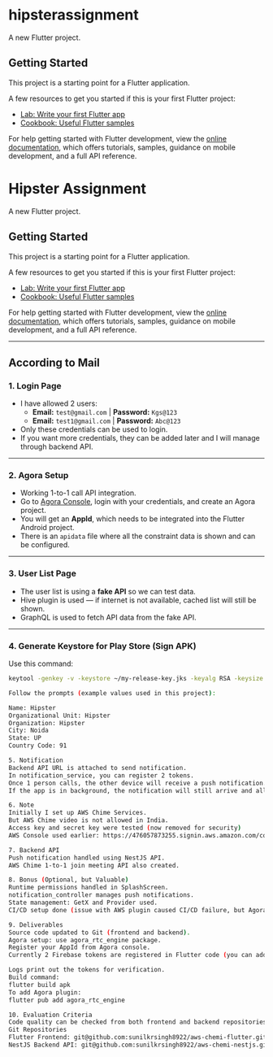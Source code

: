 # hipsterassignment

A new Flutter project.

## Getting Started

This project is a starting point for a Flutter application.

A few resources to get you started if this is your first Flutter project:

- [Lab: Write your first Flutter app](https://docs.flutter.dev/get-started/codelab)
- [Cookbook: Useful Flutter samples](https://docs.flutter.dev/cookbook)

For help getting started with Flutter development, view the
[online documentation](https://docs.flutter.dev/), which offers tutorials,
samples, guidance on mobile development, and a full API reference.

# Hipster Assignment

A new Flutter project.

## Getting Started

This project is a starting point for a Flutter application.

A few resources to get you started if this is your first Flutter project:

- [Lab: Write your first Flutter app](https://docs.flutter.dev/get-started/codelab)
- [Cookbook: Useful Flutter samples](https://docs.flutter.dev/cookbook)

For help getting started with Flutter development, view the
[online documentation](https://docs.flutter.dev/), which offers tutorials,
samples, guidance on mobile development, and a full API reference.

---

## According to Mail

### 1. Login Page
- I have allowed 2 users:
  - **Email:** `test@gmail.com` | **Password:** `Kgs@123`
  - **Email:** `test1@gmail.com` | **Password:** `Abc@123`
- Only these credentials can be used to login.
- If you want more credentials, they can be added later and I will manage through backend API.

---

### 2. Agora Setup
- Working 1-to-1 call API integration.
- Go to [Agora Console](https://console.agora.io/project-management), login with your credentials, and create an Agora project.
- You will get an **AppId**, which needs to be integrated into the Flutter Android project.
- There is an `apidata` file where all the constraint data is shown and can be configured.

---

### 3. User List Page
- The user list is using a **fake API** so we can test data.
- Hive plugin is used — if internet is not available, cached list will still be shown.
- GraphQL is used to fetch API data from the fake API.

---

### 4. Generate Keystore for Play Store (Sign APK)
Use this command:

```bash
keytool -genkey -v -keystore ~/my-release-key.jks -keyalg RSA -keysize 2048 -validity 10000 -alias my-key-alias

Follow the prompts (example values used in this project):

Name: Hipster
Organizational Unit: Hipster
Organization: Hipster
City: Noida
State: UP
Country Code: 91

5. Notification
Backend API URL is attached to send notification.
In notification_service, you can register 2 tokens.
Once 1 person calls, the other device will receive a push notification.
If the app is in background, the notification will still arrive and allow joining the call.

6. Note
Initially I set up AWS Chime Services.
But AWS Chime video is not allowed in India.
Access key and secret key were tested (now removed for security)
AWS Console used earlier: https://476057873255.signin.aws.amazon.com/console

7. Backend API
Push notification handled using NestJS API.
AWS Chime 1-to-1 join meeting API also created.

8. Bonus (Optional, but Valuable)
Runtime permissions handled in SplashScreen.
notification_controller manages push notifications.
State management: GetX and Provider used.
CI/CD setup done (issue with AWS plugin caused CI/CD failure, but Agora flow will work fine if AWS code removed).

9. Deliverables
Source code updated to Git (frontend and backend).
Agora setup: use agora_rtc_engine package.
Register your AppId from Agora console.
Currently 2 Firebase tokens are registered in Flutter code (you can add your own).

Logs print out the tokens for verification.
Build command:
flutter build apk
To add Agora plugin:
flutter pub add agora_rtc_engine

10. Evaluation Criteria
Code quality can be checked from both frontend and backend repositories.
Git Repositories
Flutter Frontend: git@github.com:sunilkrsingh8922/aws-chemi-flutter.git
NestJS Backend API: git@github.com:sunilkrsingh8922/aws-chemi-nestjs.git
